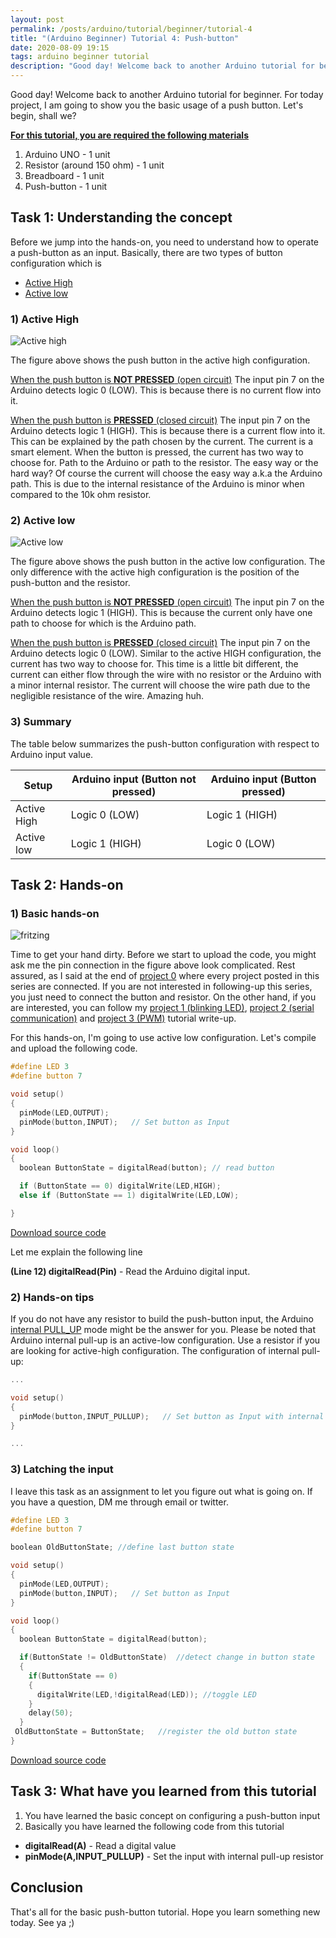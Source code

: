 ```yaml
---
layout: post
permalink: /posts/arduino/tutorial/beginner/tutorial-4
title: "(Arduino Beginner) Tutorial 4: Push-button"
date: 2020-08-09 19:15
tags: arduino beginner tutorial
description: "Good day! Welcome back to another Arduino tutorial for beginner. For today project, I am going to show you the basic usage of a push button."
---
```


Good day! Welcome back to another Arduino tutorial for beginner. For today project, I am going to show you the basic usage of a push button. Let's begin, shall we?

<u><b>For this tutorial, you are required the following materials</b></u>

1. Arduino UNO - 1 unit
1. Resistor (around 150 ohm) - 1 unit
1. Breadboard - 1 unit
1. Push-button - 1 unit

## Task 1: Understanding the concept

Before we jump into the hands-on, you need to understand how to operate a push-button as an input. Basically, there are two types of button configuration which is

- [Active High](#active-high)
- [Active low](#active-low)

<span id="active-high"></span>

### 1) Active High

![Active high](/assets/images/arduino/tutorial/beginner/2020-08-09-tutorial-4/1.png)

The figure above shows the push button in the active high configuration.

<u>When the push button is **NOT PRESSED** (open circuit)</u>
The input pin 7 on the Arduino detects logic 0 (LOW). This is because there is no current flow into it.

<u>When the push button is **PRESSED** (closed circuit)</u>
The input pin 7 on the Arduino detects logic 1 (HIGH). This is because there is a current flow into it. This can be explained by the path chosen by the current. The current is a smart element. When the button is pressed, the current has two way to choose for. Path to the Arduino or path to the resistor. The easy way or the hard way? Of course the current will choose the easy way a.k.a the Arduino path. This is due to the internal resistance of the Arduino is minor when compared to the 10k ohm resistor.

<span id="active-low"></span>

### 2) Active low

![Active low](/assets/images/arduino/tutorial/beginner/2020-08-09-tutorial-4/2.png)

The figure above shows the push button in the active low configuration. The only difference with the active high configuration is the position of the push-button and the resistor.

<u>When the push button is **NOT PRESSED** (open circuit)</u>
The input pin 7 on the Arduino detects logic 1 (HIGH). This is because the current only have one path to choose for which is the Arduino path.

<u>When the push button is **PRESSED** (closed circuit)</u>
The input pin 7 on the Arduino detects logic 0 (LOW). Similar to the active HIGH configuration,  the current has two way to choose for. This time is a little bit different, the current can either flow through the wire with no resistor or the Arduino with a minor internal resistor. The current will choose the wire path due to the negligible resistance of the wire. Amazing huh.

### 3) Summary

The table below summarizes the push-button configuration with respect to Arduino input value.

Setup | Arduino input (Button not pressed) | Arduino input (Button pressed)
------|------------------------------------|-------------------------------
Active High | Logic 0 (LOW) | Logic 1 (HIGH)
Active low | Logic 1 (HIGH) | Logic 0 (LOW)

## Task 2: Hands-on

### 1) Basic hands-on

![fritzing](/assets/images/arduino/tutorial/beginner/2020-08-09-tutorial-4/3.webp)

Time to get your hand dirty. Before we start to upload the code, you might ask me the pin connection in the figure above look complicated. Rest assured, as I said at the end of [project 0](https://deskel.github.io/posts/arduino/tutorial/beginner/tutorial-0) where every project posted in this series are connected. If you are not interested in following-up this series, you just need to connect the button and resistor. On the other hand, if you are interested, you can follow my [project 1 (blinking LED)](https://deskel.github.io/posts/arduino/tutorial/beginner/tutorial-1), [project 2 (serial communication)](https://deskel.github.io/posts/arduino/tutorial/beginner/tutorial-2) and [project 3 (PWM)](https://deskel.github.io/posts/arduino/tutorial/beginner/tutorial-3) tutorial write-up.

For this hands-on, I'm going to use active low configuration. Let's compile and upload the following code.

```c++
#define LED 3
#define button 7

void setup()
{
  pinMode(LED,OUTPUT);
  pinMode(button,INPUT);   // Set button as Input
}

void loop()
{
  boolean ButtonState = digitalRead(button); // read button

  if (ButtonState == 0) digitalWrite(LED,HIGH);
  else if (ButtonState == 1) digitalWrite(LED,LOW);

}
```

<a href="https://github.com/DesKel/DesKel.github.io/blob/master/assets/script/arduino/tutorial/beginner/tutorial-4/tutorial-4-1.ino" class="btn btn-github"  target="_blank"><span class="icon"></span>Download source code</a>

Let me explain the following line

**(Line 12) digitalRead(Pin)** - Read the Arduino digital input.

### 2) Hands-on tips

If you do not have any resistor to build the push-button input, the Arduino [internal PULL_UP](https://www.arduino.cc/en/Tutorial/InputPullupSerial) mode might be the answer for you. Please be noted that Arduino internal pull-up is an active-low configuration. Use a resistor if you are looking for active-high configuration. The configuration of internal pull-up:

```c++
...

void setup()
{
  pinMode(button,INPUT_PULLUP);   // Set button as Input with internal pull-up
}

...
```

### 3) Latching the input

I leave this task as an assignment to let you figure out what is going on. If you have a question, DM me through email or twitter.

```c++
#define LED 3
#define button 7

boolean OldButtonState; //define last button state

void setup()
{
  pinMode(LED,OUTPUT);
  pinMode(button,INPUT);   // Set button as Input
}

void loop()
{
  boolean ButtonState = digitalRead(button);

  if(ButtonState != OldButtonState)  //detect change in button state
  {
    if(ButtonState == 0)
    {
      digitalWrite(LED,!digitalRead(LED)); //toggle LED
    }
    delay(50);
  }
 OldButtonState = ButtonState;   //register the old button state
}
```

<a href="https://github.com/DesKel/DesKel.github.io/blob/master/assets/script/arduino/tutorial/beginner/tutorial-4/tutorial-4-2.ino" class="btn btn-github"  target="_blank"><span class="icon"></span>Download source code</a>

## Task 3: What have you learned from this tutorial

1. You have learned the basic concept on configuring a push-button input
2. Basically you have learned the following code from this tutorial
  - **digitalRead(A)** - Read a digital value
  - **pinMode(A,INPUT_PULLUP)** - Set the input with internal pull-up resistor

## Conclusion

That's all for the basic push-button tutorial. Hope you learn something new today. See ya ;)
